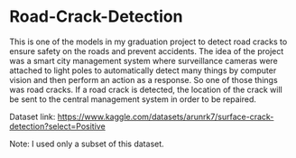 # Road-Crack-Detection
This is one of the models in my graduation project to detect road cracks to ensure safety on the roads and prevent accidents. The idea of the project was a smart city management system where surveillance cameras were attached to light poles to automatically detect many things by computer vision and then perform an action as a response. So one of those things was road cracks. If a road crack is detected, the location of the crack will be sent to the central management system in order to be repaired.

Dataset link: https://www.kaggle.com/datasets/arunrk7/surface-crack-detection?select=Positive

Note: I used only a subset of this dataset.
